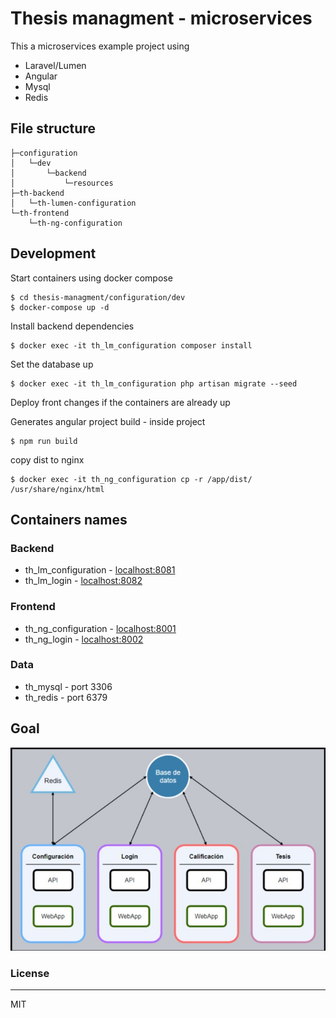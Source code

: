 # Thesis managment - microservices

This a microservices example project using 

  - Laravel/Lumen 
  - Angular
  - Mysql
  - Redis

## File structure
```
├─configuration
│   └─dev
│       └─backend
│           └─resources
├─th-backend
│   └─th-lumen-configuration
└─th-frontend
    └─th-ng-configuration
```
## Development

Start containers using docker compose

```
$ cd thesis-managment/configuration/dev
$ docker-compose up -d
```
Install backend dependencies

```
$ docker exec -it th_lm_configuration composer install
```

Set the database up
```
$ docker exec -it th_lm_configuration php artisan migrate --seed
```
Deploy front changes if the containers are already up

Generates angular project build - inside project
```
$ npm run build
```
copy dist to nginx
```
$ docker exec -it th_ng_configuration cp -r /app/dist/ /usr/share/nginx/html
```

## Containers names
### Backend
* th_lm_configuration - [localhost:8081](http:/localhost:8081/api)
* th_lm_login - [localhost:8082](http:/localhost:8082/api)
### Frontend
* th_ng_configuration - [localhost:8001](http:/localhost:8001/)
* th_ng_login - [localhost:8002](http:/localhost:8002/)
### Data
* th_mysql - port 3306
* th_redis - port 6379

<!-- ## About -->

## Goal
![architecture](/docs/architecture.jpg)

### License
----

MIT

